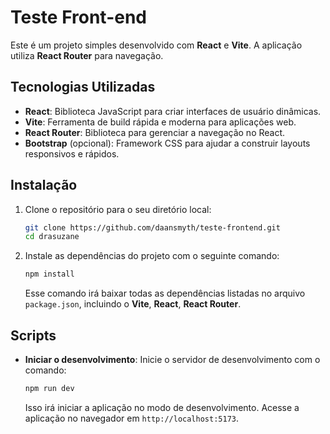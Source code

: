 
# Teste Front-end

Este é um projeto simples desenvolvido com **React** e **Vite**. A aplicação utiliza **React Router** para navegação.

## Tecnologias Utilizadas

- **React**: Biblioteca JavaScript para criar interfaces de usuário dinâmicas.
- **Vite**: Ferramenta de build rápida e moderna para aplicações web.
- **React Router**: Biblioteca para gerenciar a navegação no React.
- **Bootstrap** (opcional): Framework CSS para ajudar a construir layouts responsivos e rápidos.

## Instalação

1. Clone o repositório para o seu diretório local:

   ```bash
   git clone https://github.com/daansmyth/teste-frontend.git
   cd drasuzane
   ```

2. Instale as dependências do projeto com o seguinte comando:

   ```bash
   npm install
   ```

   Esse comando irá baixar todas as dependências listadas no arquivo `package.json`, incluindo o **Vite**, **React**, **React Router**.

## Scripts

- **Iniciar o desenvolvimento**: Inicie o servidor de desenvolvimento com o comando:

   ```bash
   npm run dev
   ```

   Isso irá iniciar a aplicação no modo de desenvolvimento. Acesse a aplicação no navegador em `http://localhost:5173`.

